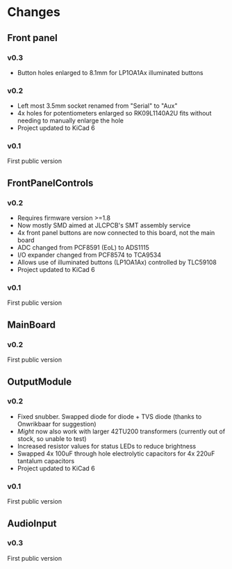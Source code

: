 # Changes

## Front panel
### v0.3
- Button holes enlarged to 8.1mm for LP1OA1Ax illuminated buttons

### v0.2
- Left most 3.5mm socket renamed from "Serial" to "Aux"
- 4x holes for potentiometers enlarged so RK09L1140A2U fits without needing to manually enlarge the hole
- Project updated to KiCad 6

### v0.1
First public version

## FrontPanelControls
### v0.2
- Requires firmware version >=1.8
- Now mostly SMD aimed at JLCPCB's SMT assembly service
- 4x front panel buttons are now connected to this board, not the main board
- ADC changed from PCF8591 (EoL) to ADS1115
- I/O expander changed from PCF8574 to TCA9534
- Allows use of illuminated buttons (LP1OA1Ax) controlled by TLC59108
- Project updated to KiCad 6

### v0.1
First public version

## MainBoard
### v0.2
First public version

## OutputModule
### v0.2
- Fixed snubber. Swapped diode for diode + TVS diode (thanks to Onwrikbaar for suggestion)
- _Might_ now also work with larger 42TU200 transformers (currently out of stock, so unable to test)
- Increased resistor values for status LEDs to reduce brightness
- Swapped 4x 100uF through hole electrolytic capacitors for 4x 220uF tantalum capacitors
- Project updated to KiCad 6

### v0.1
First public version

## AudioInput
### v0.3
First public version
